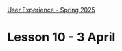 [User Experience - Spring 2025](https://github.com/arturomorarioja-kea/WD_UX_F25/blob/main/README.md)

# Lesson 10 - 3 April

[--> git pull twl]: #

[--> Food Repo. clamp()]: #
[--> Food Repo. Meal 52824 has a non-available video]: #
[--> Food Repo. Video thumbnail: https://img.youtube.com/vi/GsB8ZI5vREA/mqdefault.jpg]: #
[--> Show code samples Append strategies 1 & 2, Document fragment, Basic fetch]: #
[--> Show code samples CSS3 Background(https://codepen.io/arturomorarioja/pen/xxQqRgY)]: #

[--> Food Repo:]: #
[  --> Check out where is sessionStorage token loaded]: #

[## Exercise solution]: #
[- Tristan Wede Lind(https://github.com/arturomorarioja/kea_css_tristan_solution/)]: #
[General feedback. Things to improve:]: #
[- Beware of horizontal scrolls in mobile view]: #
[- Avoid `<div>`. Use `<section>` whenever you can group elements in a meaningful (i.e., semantic) way (e.g., the `<footer>` elements)]: #
[- Review when to use `<section>` and when to use `<article>` (slide deck **HTML5**)]: #
[- Do not use header tags (e.g., `<h4>`, `<h5>`) for styling purposes]: #
[- Use `<aside>` for non-crucial information, for example, when it will be hidden in the mobile view (e.g., the books list in the top section)]: #
[- Remember to use `<address>`, `<blockquote>` and other semantic tags that can make your HTML much easier to understand]: #
[- Organise your CSS code in separate files]: #
[General feedback. Errors committed since the course started and that need swift addressing]: #
[- Lack of folders to structure the code]: #
[- Use of absolute paths]: #
[- Use of XHTML syntax]: #
[- Use of `<b>` instead of `<strong>`]: #
[- Use of `<br>`]: #
[- Lack of CSS custom properties (variables)]: #
[- Incorrect use of pixel values]: #

[## Class takeaways]: #
[Check out the following slide decks:]: #
[- **Accessibility in Web Design and Development**]: #
[- **Industrial Design: Wireframing and Prototyping**]: #
[Check out the following code samples:]: #
[- Accessibility for Web Design(https://github.com/arturomorarioja/accessibility_web_design)]: #
[-->  - Append strategies(https://github.com/arturomorarioja/js_append_strategies)]: #
[-->  - Append strategies 2(https://github.com/arturomorarioja/js_append_strategies_v2)]: #
[-->  - Document fragment(https://codepen.io/arturomorarioja/pen/QwLaVMj)]: #
[-->  - Basic fetch(https://github.com/arturomorarioja/js_basic_fetch)]: #
[  - API consumption(https://github.com/arturomorarioja/kea_js_api_consumption)]: #

[## Homework]: #
[Start working on the Second Mandatory Assignment(https://kea-fronter.itslearning.com/LearningToolElement/ViewLearningToolElement.aspx?LearningToolElementId=1344539). Register your group members and chosen topic here(https://studkea.sharepoint.com/:x:/s/TeamWEB-F25-UserExperience/EeIZf9mYctpMqd9UPBZqGWcBjSzXOjMvNmh7bdR0AvnB9w?e=Fico4T).]: #
